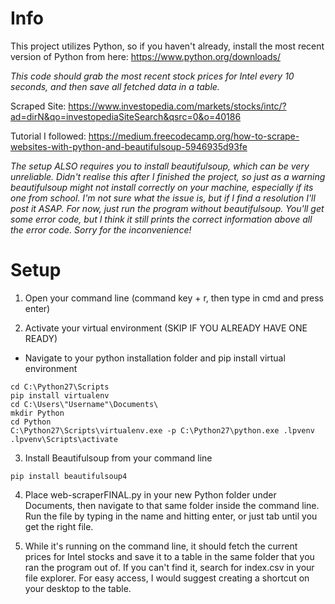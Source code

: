 # Info

This project utilizes Python, so if you haven't already, install the most recent version of Python from here: https://www.python.org/downloads/

*_This code should grab the most recent stock prices for Intel every 10 seconds, and then save all fetched data in a table._*

Scraped Site: https://www.investopedia.com/markets/stocks/intc/?ad=dirN&qo=investopediaSiteSearch&qsrc=0&o=40186

Tutorial I followed: https://medium.freecodecamp.org/how-to-scrape-websites-with-python-and-beautifulsoup-5946935d93fe

*The setup ALSO requires you to install beautifulsoup, which can be very unreliable. Didn't realise this after I finished the project, so just as a warning beautifulsoup might not install correctly on your machine, especially if its one from school. I'm not sure what the issue is, but if I find a resolution I'll post it ASAP. For now, just run the program without beautifulsoup. You'll get some error code, but I think it still prints the correct information above all the error code. Sorry for the inconvenience!*

# Setup
1. Open your command line (command key + r, then type in cmd and press enter)

2. Activate your virtual environment (SKIP IF YOU ALREADY HAVE ONE READY)
  - Navigate to your python installation folder and pip install virtual environment
  
  ```
  cd C:\Python27\Scripts
  pip install virtualenv
  cd C:\Users\"Username"\Documents\
  mkdir Python
  cd Python
  C:\Python27\Scripts\virtualenv.exe -p C:\Python27\python.exe .lpvenv
  .lpvenv\Scripts\activate
  ```
  
3. Install Beautifulsoup from your command line
  ```
  pip install beautifulsoup4
  
  ```
4. Place web-scraperFINAL.py in your new Python folder under Documents, then navigate to that same folder inside the command line. Run the file by typing in the name and hitting enter, or just tab until you get the right file.

5. While it's running on the command line, it should fetch the current prices for Intel stocks and save it to a table in the same folder that you ran the program out of. If you can't find it, search for index.csv in your file explorer. For easy access, I would suggest creating a shortcut on your desktop to the table.

